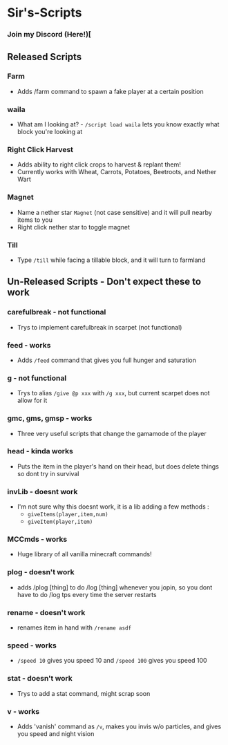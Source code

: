 # Sir's-Scripts

### Join my Discord (Here!)[

## Released Scripts
### Farm
 - Adds /farm command to spawn a fake player at a certain position
### waila
 - What am I looking at? - `/script load waila` lets you know exactly what block you're looking at
### Right Click Harvest
 - Adds ability to right click crops to harvest & replant them!
 - Currently works with Wheat, Carrots, Potatoes, Beetroots, and Nether Wart
### Magnet
 - Name a nether star `Magnet` (not case sensitive) and it will pull nearby items to you
 - Right click nether star to toggle magnet
### Till
 - Type `/till` while facing a tillable block, and it will turn to farmland
 
## Un-Released Scripts - Don't expect these to work
### carefulbreak - not functional
 - Trys to implement carefulbreak in scarpet (not functional)
### feed - works
 - Adds `/feed` command that gives you full hunger and saturation
### g - not functional
 - Trys to alias `/give @p xxx` with `/g xxx`, but current scarpet does not allow for it
### gmc, gms, gmsp - works
 - Three very useful scripts that change the gamamode of the player
### head - kinda works
 - Puts the item in the player's hand on their head, but does delete things so dont try in survival
### invLib - doesnt work
 - I'm not sure why this doesnt work, it is a lib adding a few methods :
   - `giveItems(player,item,num)`
   - `giveItem(player,item)`
### MCCmds - works
 - Huge library of all vanilla minecraft commands!
### plog - doesn't work
 - adds /plog \[thing] to do /log \[thing] whenever you jopin, so you dont have to do /log tps every time the server restarts
### rename - doesn't work
 - renames item in hand with `/rename asdf`
### speed - works
 - `/speed 10` gives you speed 10 and `/speed 100` gives you speed 100
### stat - doesn't work
 - Trys to add a stat command, might scrap soon
### v - works
 - Adds 'vanish' command as `/v`, makes you invis w/o particles, and gives you speed and night vision
